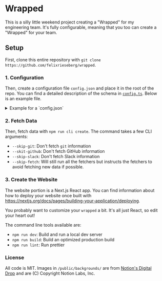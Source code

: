 # Wrapped

This is a silly little weekend project creating a "Wrapped" for my engineering team.
It's fully configurable, meaning that you too can create a "Wrapped" for your team.

## Setup

First, clone this entire repository with `git clone https://github.com/felixrieseberg/wrapped`.

### 1. Configuration

Then, create a configuration file `config.json` and place it in the root of the repo.
You can find a detailed description of the schema in [`config.ts`](data/config.ts).
Below is an example file.

<details>
<summary>Example for a `config.json`</summary>

```json

```
</details>

### 2. Fetch Data
Then, fetch data with `npm run cli create`. The command takes a few CLI arguments:

 - `--skip-git`: Don't fetch `git` information
 - `--skit-github`: Don't fetch GitHub information
 - `--skip-slack`: Don't fetch Slack information
 - `--skip-fetch`: Will still run all the fetchers but instructs the fetchers to 
  avoid fetching new data if possible.

### 3. Create the Website

The website portion is a Next.js React app. You can find information about how to
deploy your website once built with https://nextjs.org/docs/pages/building-your-application/deploying.

You probably want to customize your `wrapped` a bit. It's all just React, so edit your
heart out!

The command line tools available are:

 - `npm run dev`: Build and run a local dev server
 - `npm run build`: Build an optimized production build
 - `npm run lint`: Run prettier

### License

All code is MIT. Images in `/public/backgrounds/` are from [Notion's Digital Drop](https://ntn.so/digitaldrop) and are (C) Copyright Notion Labs, Inc.
